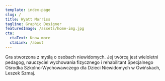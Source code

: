```yaml
---
template: index-page
slug: /
title: Wyatt Morriss
tagline: Graphic Designer
featuredImage: /assets/home-img.jpg
cta:
  ctaText: Know more
  ctaLink: /about
---
```

<!--StartFragment-->

Gra stworzona z myślą o osobach niewidomych. Jej twórcą jest wieloletni pedagog, nauczyciel wychowania fizycznego i rehabilitant Specjalnego Ośrodka Szkolno-Wychowawczego dla Dzieci Niewidomych w Owińskach, Leszek Szmaj.

<!--EndFragment-->